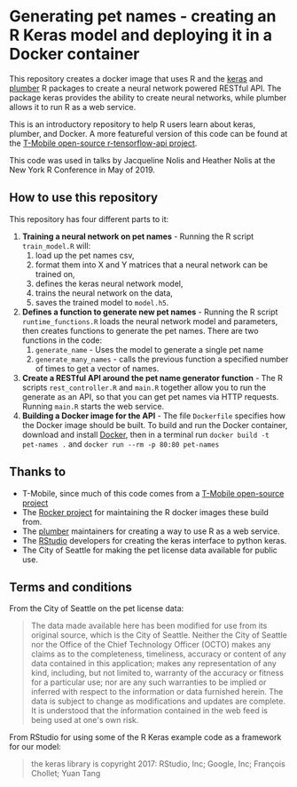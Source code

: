 # Generating pet names - creating an R Keras model and deploying it in a Docker container

This repository creates a docker image that uses R and the [keras](https://keras.rstudio.com/) and [plumber](https://github.com/trestletech/plumber) R packages to create a neural network powered RESTful API. The package keras provides the ability to create neural networks, while plumber allows it to run R as a web service.

This is an introductory repository to help R users learn about keras, plumber, and Docker. A more featureful version of this code can be found at the [T-Mobile open-source r-tensorflow-api project](https://github.com/tmobile/r-tensorflow-api).

This code was used in talks by Jacqueline Nolis and Heather Nolis at the New York R Conference in May of 2019.

## How to use this repository

This repository has four different parts to it:

1. __Training a neural network on pet names__ - Running the R script `train_model.R` will:
   1. load up the pet names csv,
   2. format them into X and Y matrices that a neural network can be trained on, 
   3. defines the keras neural network model,
   4. trains the neural network on the data,
   5. saves the trained model to `model.h5`.
2. __Defines a function to generate new pet names__ - Running the R script `runtime_functions.R` loads the neural network model and parameters, then creates functions to generate the pet names. There are two functions in the code:
   1.  `generate_name` - Uses the model to generate a single pet name
   2.  `generate_many_names` - calls the previous function a specified number of times to get a vector of names.
3. __Create a RESTful API around the pet name generator function__ - The R scripts `rest_controller.R` and `main.R` together allow you to run the generate as an API, so that you can get pet names via HTTP requests. Running `main.R` starts the web service.
4. __Building a Docker image for the API__ - The file `Dockerfile` specifies how the Docker image should be built. To build and run the Docker container, download and install [Docker](https://www.docker.com/get-started), then in a terminal run `docker build -t pet-names .` and `docker run --rm -p 80:80 pet-names`

## Thanks to

* T-Mobile, since much of this code comes from a [T-Mobile open-source project](https://github.com/tmobile/r-tensorflow-api)
* The [Rocker project](https://www.rocker-project.org/) for maintaining the R docker images these build from.
* The [plumber](https://github.com/trestletech/plumber) maintainers for creating a way to use R as a web service.
* The [RStudio](https://www.rstudio.com/) developers for creating the keras interface to python keras.
* The City of Seattle for making the pet license data available for public use.

## Terms and conditions

From the City of Seattle on the pet license data:

> The data made available here has been modified for use from its original source, which is the City of Seattle. Neither the City of Seattle nor the Office of the Chief Technology Officer (OCTO) makes any claims as to the completeness, timeliness, accuracy or content of any data contained in this application; makes any representation of any kind, including, but not limited to, warranty of the accuracy or fitness for a particular use; nor are any such warranties to be implied or inferred with respect to the information or data furnished herein. The data is subject to change as modifications and updates are complete. It is understood that the information contained in the web feed is being used at one's own risk.

From RStudio for using some of the R Keras example code as a framework for our model:

> the keras library is copyright 2017: RStudio, Inc; Google, Inc; François Chollet; Yuan Tang
